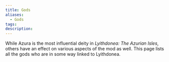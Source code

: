 ```yaml
---
title: Gods
aliases:
  - Gods
tags: 
description:
---
```

While Azura is the most influential deity in *Lyithdonea: The Azurian Isles*, others have an effect on various aspects of the mod as well. This page lists all the gods who are in some way linked to Lyithdonea.